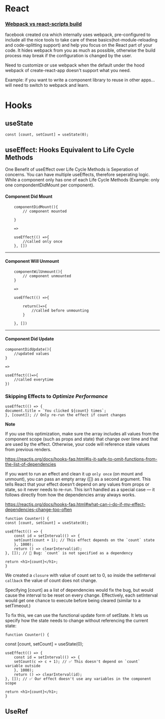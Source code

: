 # React

### [Webpack vs react-scripts build](https://stackoverflow.com/questions/52177318/webpack-build-vs-react-scripts-build)

facebook created cra which internally uses webpack, pre-configured to include all the nice tools to take care of these basics(hot-module-reloading and code-splitting support) and help you focus on the React part of your code. It hides webpack from you as much as possible, otherwise the build process may break if the configuration is changed by the user.

Need to customize or use webpack when the default under the hood webpack of create-react-app doesn't support what you need.

Example: if you want to write a component library to reuse in other apps... will need to switch to webpack and learn.

# Hooks

## useState

   
```
const [count, setCount] = useState(0); 
```

## useEffect: Hooks Equivalent to Life Cycle Methods

One Benefit of useEffect over Life Cycle Methods is Seperation of concerns.
You can have multiple useEffects, therefore seperating logic.
While a component only has one of each Life Cycle Methods (Example: only one compondentDidMount per component).


#### Component Did Mount

        componentDidMount(){
            // component mounted

        }

        =>

        useEffect(() =>{
            //called only once
        }, [])

---

#### Component Will Unmount

        componentWilUnmount(){
            // component unmounted
        }

        =>

        useEffect(() =>{

            return()=>{
                //called before unmounting
            }

        }, [])

---
#### Component  Did Update

    componentDidUpdate(){
        //updated values
    }

    =>

    useEffect(()=>{
        //called everytime
    })

### Skipping Effects to ***Optimize Performance***

    useEffect(() => {
    document.title = `You clicked ${count} times`;
    }, [count]); // Only re-run the effect if count changes

   
**Note**

If you use this optimization, make sure the array includes all values from the component scope (such as props and state) that change over time and that are used by the effect. Otherwise, your code will reference stale values from previous renders. 

https://reactjs.org/docs/hooks-faq.html#is-it-safe-to-omit-functions-from-the-list-of-dependencies






If you want to run an effect and clean it up `only once` (on mount and unmount), you can pass an empty array ([]) as a second argument. This tells React that your effect doesn’t depend on any values from props or state, so it never needs to re-run. This isn’t handled as a special case — it follows directly from how the dependencies array always works.

https://reactjs.org/docs/hooks-faq.html#what-can-i-do-if-my-effect-dependencies-change-too-often

    function Counter() {
    const [count, setCount] = useState(0);

    useEffect(() => {
        const id = setInterval(() => {
        setCount(count + 1); // This effect depends on the `count` state
        }, 1000);
        return () => clearInterval(id);
    }, []); // 🔴 Bug: `count` is not specified as a dependency

    return <h1>{count}</h1>;
    }
We created a `closure` with value of count set to 0, so inside the setInterval `callback` the value of count does not change.

Specifying [count] as a list of dependencies would fix the bug, but would cause the interval to be reset on every change. Effectively, each setInterval would get one chance to execute before being cleared (similar to a setTimeout.) 

To fix this, we can use the functional update form of setState.
It lets us specify how the state needs to change without referencing the current state:

    function Counter() {
  const [count, setCount] = useState(0);

    useEffect(() => {
        const id = setInterval(() => {
        setCount(c => c + 1); // ✅ This doesn't depend on `count` variable outside
        }, 1000);
        return () => clearInterval(id);
    }, []); // ✅ Our effect doesn't use any variables in the component scope

    return <h1>{count}</h1>;
    }

 ## UseRef
